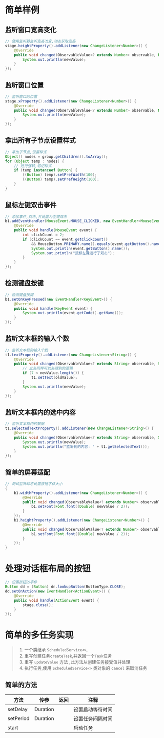 # 简单样例



## 监听窗口宽高变化

```java
// 使用监听器监听宽高改变,动态获取宽高
stage.heightProperty().addListener(new ChangeListener<Number>() {
    @Override
    public void changed(ObservableValue<? extends Number> observable, Number oldValue, Number newValue) {
        System.out.println(newValue);
    }
});
```

## 监听窗口位置

```java
// 监听窗口的位置
stage.xProperty().addListener(new ChangeListener<Number>() {
    @Override
    public void changed(ObservableValue<? extends Number> observable, Number oldValue, Number newValue) {
        System.out.println(newValue);
    }
});
```

## 拿出所有子节点设置样式

```java
// 拿出子节点,设置样式
Object[] nodes = group.getChildren().toArray();
for (Object temp : nodes) {
    // 进行强转,切记样式
    if (temp instanceof Button) {
        ((Button) temp).setPrefWidth(100);
        ((Button) temp).setPrefHeight(100);
    }
}
```

## 鼠标左键双击事件

```java
// 添加事件,双击,并设置为左键双击
b1.addEventHandler(MouseEvent.MOUSE_CLICKED, new EventHandler<MouseEvent>() {
    @Override
    public void handle(MouseEvent event) {
        int clickCount = 2;
        if (clickCount == event.getClickCount()
            && MouseButton.PRIMARY.name().equals(event.getButton().name())) {
            System.out.println(event.getButton().name());
            System.out.println("鼠标左键进行了双击");
        }
    }
});
```

## 检测键盘按键

```java
// 检测键盘按键
b1.setOnKeyPressed(new EventHandler<KeyEvent>() {
    @Override
    public void handle(KeyEvent event) {
        System.out.println(event.getCode().getName());
    }
});
```

## 监听文本框的输入个数

```java
// 监听文本框的输入个数
t1.textProperty().addListener(new ChangeListener<String>() {
    @Override
    public void changed(ObservableValue<? extends String> observable, String oldValue, String newValue) {
        // 此处同样可以处理别的逻辑
        if (7 < newValue.length()) {
            t1.setText(oldValue);
        }
        System.out.println(newValue);
    }
});
```

## 监听文本框内的选中内容

```java
// 监听文本框内的数据
t1.selectedTextProperty().addListener(new ChangeListener<String>() {
    @Override
    public void changed(ObservableValue<? extends String> observable, String oldValue, String newValue) {
        System.out.println(newValue);
        System.out.println("监听到的内容: " + t1.getSelectedText());
    }
});
```

## 简单的屏幕适配

```java
// 测试监听动态设置按钮字体大小
{
    b1.widthProperty().addListener(new ChangeListener<Number>() {
        @Override
        public void changed(ObservableValue<? extends Number> observable, Number oldValue, Number newValue) {
            b1.setFont(Font.font((Double) newValue / 2));
        }
    });
    b1.heightProperty().addListener(new ChangeListener<Number>() {
        @Override
        public void changed(ObservableValue<? extends Number> observable, Number oldValue, Number newValue) {
            b1.setFont(Font.font((Double) newValue / 2));
        }
    });
}
```

# 处理对话框布局的按钮

```java
// 设置按钮的事件
Button dd = (Button) dn.lookupButton(ButtonType.CLOSE);
dd.setOnAction(new EventHandler<ActionEvent>() {
    @Override
    public void handle(ActionEvent event) {
        stage.close();
    }
});
```

# 简单的多任务实现

>   1.  一个类继承 ```ScheduledService<>```,
>   2.  重写创建任务```createTask```,并返回一个```Task```任务
>   3.  重写 ```updateValue``` 方法 ,此方法从创建任务接受值并处理
>   4.  执行任务,使用 ```ScheduledService<>``` 类对象的 ```cancel``` 来取消任务

## 简单的方法

| 方法      | 传参     | 返回 | 注释             |
| --------- | -------- | ---- | ---------------- |
| setDelay  | Duration |      | 设置启动等待时间 |
| setPeriod | Duration |      | 设置任务间隔时间 |
| start     |          |      | 启动任务         |
